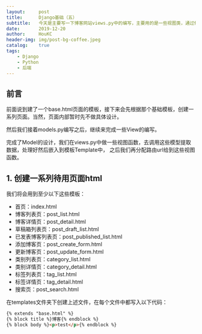 ```yaml
---
layout:     post
title:      Django基础（五）
subtitle:   今天是主要写一下博客网站views.py中的编写，主要用的是一些视图类，通过修改其中的方法，或者加一些修饰器来实现目标视图。
date:       2019-12-20
author:     HouKC
header-img: img/post-bg-coffee.jpeg
catalog:    true
tags:
    - Django
    - Python
    - 后端
---
```


## 前言
前面说到建了一个base.html页面的模板，接下来会先根据那个基础模板，创建一系列页面。当然，页面内部暂时先不做具体设计。

然后我们接着models.py编写之后，继续来完成一些View的编写。

完成了Model的设计，我们在views.py中做一些视图函数，去调用这些模型提取数据，处理好然后嵌入到模板Template中，
之后我们再分配路由url给到这些视图函数。

## 1. 创建一系列待用页面html
我们将会用到至少以下这些模板：

- 首页：index.html
- 博客列表页：post_list.html
- 博客详情页：post_detail.html
- 草稿箱列表页：post_draft_list.html
- 已发表博客列表页：post_published_list.html
- 添加博客页：post_create_form.html
- 更新博客页：post_update_form.html
- 类别列表页：category_list.html
- 类别详情页：category_detail.html
- 标签列表页：tag_list.html
- 标签详情页：tag_detail.html
- 搜索页：post_search.html

在templates文件夹下创建上述文件，在每个文件中都写入以下代码：
<!-- {% raw %} -->
```html
{% extends "base.html" %}
{% block title %}博客{% endblock %}
{% block body %}<p>test</p>{% endblock %}
```
<!-- {% endraw %} -->